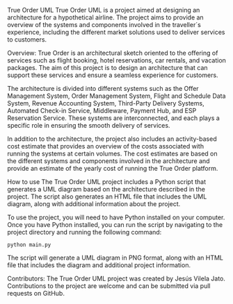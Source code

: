 True Order UML
True Order UML is a project aimed at designing an architecture for a hypothetical airline. The project aims to provide an overview of the systems and components involved in the traveller´s experience, including the different market solutions used to deliver services to customers.

Overview:
True Order is an architectural sketch oriented to the offering of services such as flight booking, hotel reservations, car rentals, and vacation packages. The aim of this project is to design an architecture that can support these services and ensure a seamless experience for customers.

The architecture is divided into different systems such as the Offer Management System, Order Management System, Flight and Schedule Data System, Revenue Accounting System, Third-Party Delivery Systems, Automated Check-in Service, Middleware, Payment Hub, and ESP Reservation Service. These systems are interconnected, and each plays a specific role in ensuring the smooth delivery of services.

In addition to the architecture, the project also includes an activity-based cost estimate that provides an overview of the costs associated with running the systems at certain volumes. The cost estimates are based on the different systems and components involved in the architecture and provide an estimate of the yearly cost of running the True Order platform.

How to use
The True Order UML project includes a Python script that generates a UML diagram based on the architecture described in the project. The script also generates an HTML file that includes the UML diagram, along with additional information about the project.

To use the project, you will need to have Python installed on your computer. Once you have Python installed, you can run the script by navigating to the project directory and running the following command:
    
    python main.py

The script will generate a UML diagram in PNG format, along with an HTML file that includes the diagram and additional project information.

Contributors:
The True Order UML project was created by Jesús Vilela Jato. Contributions to the project are welcome and can be submitted via pull requests on GitHub.



